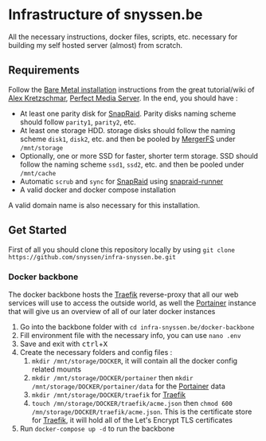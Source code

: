 # Infrastructure of snyssen.be
All the necessary instructions, docker files, scripts, etc. necessary for building my self hosted server (almost) from scratch.

## Requirements

Follow the [Bare Metal installation](https://perfectmediaserver.com/installation/manual-install/) instructions from the great tutorial/wiki of [Alex Kretzschmar](https://www.linkedin.com/in/alex-kretzschmar/), [Perfect Media Server](https://perfectmediaserver.com/). In the end, you should have :

- At least one parity disk for [SnapRaid](https://www.snapraid.it/). Parity disks naming scheme should follow `parity1`, `parity2`, etc.
- At least one storage HDD. storage disks should follow the naming scheme `disk1`, `disk2`, etc. and then be pooled by [MergerFS](https://github.com/trapexit/mergerfs) under `/mnt/storage`
- Optionally, one or more SSD for faster, shorter term storage. SSD should follow the naming scheme `ssd1`, `ssd2`, etc. and then be pooled under `/mnt/cache`
- Automatic `scrub` and `sync` for  [SnapRaid](https://www.snapraid.it/) using [snapraid-runner](https://github.com/Chronial/snapraid-runner)
- A valid docker and docker compose installation

A valid domain name is also necessary for this installation.

## Get Started

First of all you should clone this repository locally by using `git clone https://github.com/snyssen/infra-snyssen.be.git`

### Docker backbone

The docker backbone hosts the [Traefik](https://traefik.io/) reverse-proxy that all our web services will use to access the outside world, as well the [Portainer](https://www.portainer.io/) instance that will give us an overview of all of our later docker instances

1. Go into the backbone folder with `cd infra-snyssen.be/docker-backbone`
2. Fill environment file with the necessary info, you can use `nano .env`
3. Save and exit with <kbd>ctrl</kbd>+<kbd>X</kbd>
4. Create the necessary folders and config files :
   1. `mkdir /mnt/storage/DOCKER`, it will contain all the docker config related mounts
   2. `mkdir /mnt/storage/DOCKER/portainer` then `mkdir /mnt/storage/DOCKER/portainer/data` for the [Portainer](https://www.portainer.io/) data
   3. `mkdir /mnt/storage/DOCKER/traefik` for [Traefik](https://traefik.io/)
   4. `touch /mn/storage/DOCKER/traefik/acme.json` then `chmod 600 /mn/storage/DOCKER/traefik/acme.json`. This is the certificate store for [Traefik](https://traefik.io/), it will hold all of the Let's Encrypt TLS certificates
5. Run `docker-compose up -d` to run the backbone